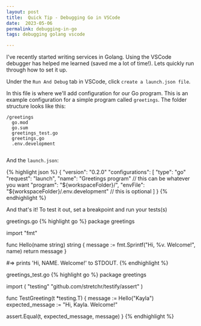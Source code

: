 ```yaml
---
layout: post
title:  Quick Tip - Debugging Go in VSCode
date:  2023-05-06
permalink: debugging-in-go
tags: debugging golang vscode

---
```


I've recently started writing services in Golang. Using the VSCode debugger has helped me learned (saved me a lot of time!). Lets quickly run through how to set it up.

Under the `Run And Debug` tab in VSCode, click `create a launch.json file`.

In this file is where we'll add configuration for our Go program. This is an example configuration for a simple program called `greetings`. The folder structure looks like this:

```
/greetings
  go.mod
  go.sum
  greetings_test.go
  greetings.go
  .env.development
  
```
And the `launch.json`:

{% highlight json %}
{
  "version": "0.2.0"
  "configurations": [
    "type": "go"
    "request": "launch",
    "name": "Greetings program" // this can be whatever you want
    "program": "${workspaceFolder}/",
    "envFile": "${workspaceFolder}/.env.development" // this is optional
  ]
}
{% endhighlight %}

And that's it! To test it out, set a breakpoint and run your tests(s)

greetings.go
{% highlight go %}
package greetings

import "fmt"

func Hello(name string) string {
	message := fmt.Sprintf("Hi, %v. Welcome!", name)
	return message
}

#=> prints 'Hi, NAME. Welcome!' to STDOUT.
{% endhighlight %}

greetings_test.go
{% highlight go %}
package greetings

import (
	"testing"
	"github.com/stretchr/testify/assert"
)

func TestGreeting(t *testing.T) {
	message := Hello("Kayla")
	expected_message := "Hi, Kayla. Welcome!"
	
  assert.Equal(t, expected_message, message)
}
{% endhighlight %}
